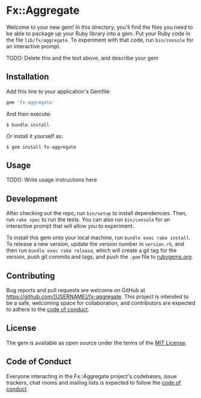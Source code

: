 # Fx::Aggregate

Welcome to your new gem! In this directory, you'll find the files you need to be able to package up your Ruby library into a gem. Put your Ruby code in the file `lib/fx/aggregate`. To experiment with that code, run `bin/console` for an interactive prompt.

TODO: Delete this and the text above, and describe your gem

## Installation

Add this line to your application's Gemfile:

```ruby
gem 'fx-aggregate'
```

And then execute:

    $ bundle install

Or install it yourself as:

    $ gem install fx-aggregate

## Usage

TODO: Write usage instructions here

## Development

After checking out the repo, run `bin/setup` to install dependencies. Then, run `rake spec` to run the tests. You can also run `bin/console` for an interactive prompt that will allow you to experiment.

To install this gem onto your local machine, run `bundle exec rake install`. To release a new version, update the version number in `version.rb`, and then run `bundle exec rake release`, which will create a git tag for the version, push git commits and tags, and push the `.gem` file to [rubygems.org](https://rubygems.org).

## Contributing

Bug reports and pull requests are welcome on GitHub at https://github.com/[USERNAME]/fx-aggregate. This project is intended to be a safe, welcoming space for collaboration, and contributors are expected to adhere to the [code of conduct](https://github.com/[USERNAME]/fx-aggregate/blob/master/CODE_OF_CONDUCT.md).


## License

The gem is available as open source under the terms of the [MIT License](https://opensource.org/licenses/MIT).

## Code of Conduct

Everyone interacting in the Fx::Aggregate project's codebases, issue trackers, chat rooms and mailing lists is expected to follow the [code of conduct](https://github.com/[USERNAME]/fx-aggregate/blob/master/CODE_OF_CONDUCT.md).
